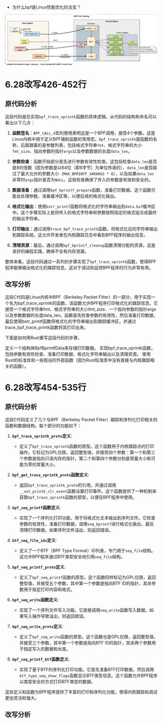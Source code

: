 - 为什么bpf是Linux性能优化的法宝？

![alt text](picture/image.png)

# 6.28改写426-452行
## 原代码分析
这段代码是在实现`bpf_trace_vprintk`函数的具体逻辑。从代码的结构和命名可以看出以下几点：

1. **函数签名**：`BPF_CALL_4`宏的使用表明这是一个BPF调用，接受4个参数。这是Linux内核中用于定义BPF辅助函数的常用宏。`bpf_trace_vprintk`是函数的名称，后面跟着的是参数列表，包括格式字符串`fmt`、格式字符串的大小`fmt_size`、指向参数的指针`args`以及参数数据的长度`data_len`。

2. **参数检查**：函数开始部分首先进行参数有效性检查。这包括检查`data_len`是否是8的倍数（因为参数是以64位（即8字节）为单位传递的）、`data_len`是否超过了最大允许的参数大小（`MAX_BPRINTF_VARARGS * 8`），以及如果`data_len`非零时`args`指针是否为`NULL`。这些检查确保了传入的参数是有效和安全的。

3. **数据准备**：通过调用`bpf_bprintf_prepare`函数，准备打印数据。这个函数可能会处理参数，准备缓冲区等，以便后续的格式化输出。

4. **格式化输出**：使用`bstr_printf`函数将格式化的字符串输出到`data.buf`缓冲区中。这个步骤实际上是将传入的格式字符串和参数按照指定的格式组合成最终的输出字符串。

5. **打印输出**：通过调用`trace_bpf_trace_printk`函数，将格式化后的字符串输出到跟踪系统。这允许开发者在内核跟踪日志中看到BPF程序的输出信息。

6. **清理资源**：最后，通过调用`bpf_bprintf_cleanup`函数清理分配的资源。这是良好的编程实践，确保不会有内存泄漏。

整体来看，这段代码通过一系列的步骤实现了`bpf_trace_vprintk`函数，使得BPF程序能够输出格式化的跟踪信息。这对于调试和监控BPF程序的行为非常有用。

## 改写分析
这段C代码是Linux内核中BPF（Berkeley Packet Filter）的一部分，用于实现一个名为bpf_trace_vprintk的函数，该函数允许BPF程序打印格式化的跟踪信息。它接受一个格式字符串fmt、格式字符串的大小fmt_size、一个指向参数的指针args以及参数数据的长度data_len。函数首先检查参数的有效性，然后准备打印数据，最后使用bstr_printf函数将格式化的字符串输出到跟踪缓冲区，并通过trace_bpf_trace_printk函数将其打印出来。

下面是如何用Rust重写这段代码的步骤，

定义一个结构体BpfBprintfData来存储打印数据。
实现bpf_trace_vprintk函数，包括参数有效性检查、准备打印数据、格式化字符串输出以及清理资源。
使用Rust的标准库和一些假设的外部函数（因为Rust标准库中没有直接与内核跟踪相关的函数）。

# 6.28改写454-535行
## 原代码分析
这段C代码定义了几个与BPF（Berkeley Packet Filter）跟踪和序列化打印相关的函数和数据结构。每个部分的功能如下：

1. **`bpf_trace_vprintk_proto`定义**:
   - 定义了`bpf_trace_vprintk`函数的原型。这个函数用于内核跟踪点的打印操作。它标记为GPL仅限，返回整型值，并接受四个参数：第一个和第三个参数是指向只读内存的指针，第二个和第四个参数分别是常量大小和可能为零的常量大小。

2. **`bpf_get_trace_vprintk_proto`函数定义**:
   - 返回`bpf_trace_vprintk_proto`的引用，并通过调用`__set_printk_clr_event`函数设置打印事件。这个函数提供了一种机制来获取`bpf_trace_vprintk`函数的原型，以便在BPF程序中使用。

3. **`bpf_seq_printf`函数定义**:
   - 实现了一个序列化打印功能，用于将格式化文本输出到序列文件。它检查参数的有效性，准备打印数据，调用`seq_bprintf`进行格式化输出，最后清理打印数据。如果序列文件溢出，则返回错误。

4. **`btf_seq_file_ids`定义**:
   - 定义了一个BTF（BPF Type Format）ID列表，专门用于`seq_file`结构。这允许BPF程序通过BTF类型安全地引用`seq_file`结构。

5. **`bpf_seq_printf_proto`定义**:
   - 定义了`bpf_seq_printf`函数的原型。这个函数同样标记为GPL仅限，返回整型值，并接受五个参数，其中第一个参数是指向BTF ID的指针，其余参数用于指定打印内容和格式。

6. **`bpf_seq_write`函数定义**:
   - 实现了一个序列文件写入功能。它直接调用`seq_write`函数写入数据，如果写入操作导致溢出，则返回错误。

7. **`bpf_seq_write_proto`定义**:
   - 定义了`bpf_seq_write`函数的原型。这个函数也是GPL仅限，返回整型值，并接受三个参数，其中第一个参数是指向BTF ID的指针，其余两个参数用于指定写入的数据和长度。

8. **`bpf_seq_printf_btf`函数定义**:
   - 实现了基于BTF的序列化打印功能。它首先准备BTF打印数据，然后调用`btf_type_seq_show_flags`函数显示BTF类型信息。这个函数允许BPF程序以类型安全的方式打印BTF类型的数据。

这些定义和函数为BPF程序提供了丰富的打印和序列化功能，使得内核跟踪和调试更加灵活和强大。

## 改写分析